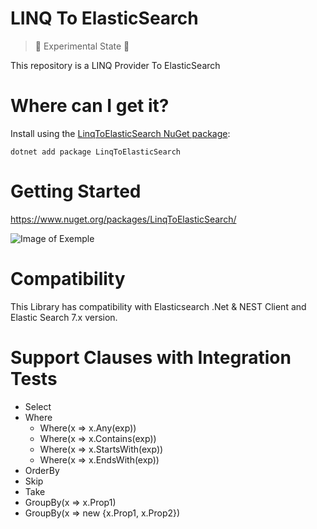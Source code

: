 # LINQ To ElasticSearch

> 🚧 Experimental State 🚧

This repository is a LINQ Provider To ElasticSearch

# Where can I get it?
Install using the [LinqToElasticSearch NuGet package](https://www.nuget.org/packages/LinqToElasticSearch):
```
dotnet add package LinqToElasticSearch
```


# Getting Started

https://www.nuget.org/packages/LinqToElasticSearch/

![Image of Exemple](https://raw.githubusercontent.com/SapiensiaTecnologia/LinqToElasticSearch/master/github/exemple.png)


# Compatibility
This Library has compatibility with Elasticsearch .Net & NEST Client and Elastic Search 7.x version.

# Support Clauses with Integration Tests
* Select
* Where
  * Where(x => x.Any(exp))
  * Where(x => x.Contains(exp))
  * Where(x => x.StartsWith(exp))
  * Where(x => x.EndsWith(exp))
* OrderBy
* Skip
* Take
* GroupBy(x => x.Prop1)
* GroupBy(x => new {x.Prop1, x.Prop2})
